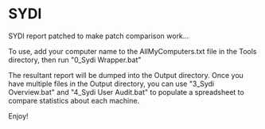 # SYDI
SYDI report patched to make patch comparison work...

To use, add your computer name to the AllMyComputers.txt file in the Tools directory, then run "0_Sydi Wrapper.bat"

The resultant report will be dumped into the Output directory. Once you have multiple files in the Output directory, you can use "3_Sydi Overview.bat" and "4_Sydi User Audit.bat" to populate a spreadsheet to compare statistics about each machine.

Enjoy!
